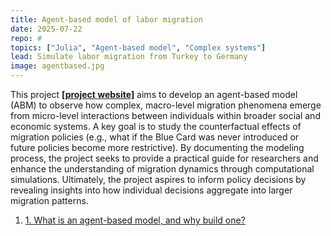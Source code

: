 ```yaml
---
title: Agent-based model of labor migration
date: 2025-07-22
repo: #
topics: ["Julia", "Agent-based model", "Complex systems"]
lead: Simulate labor migration from Turkey to Germany
image: agentbased.jpg
---
```


This project <a href="https://www.dezim-institut.de/projekte/projekt-detail/neue-ansaetze-zur-simulation-von-zuwanderungs-und-integrationsverlaeufen-0-04/" target="_blank"><strong><u>[project website]</u></strong></a> aims to develop an agent-based model (ABM) to observe how complex, macro-level migration phenomena emerge from micro-level interactions between individuals within broader social and economic systems. A key goal is to study the counterfactual effects of migration policies (e.g., what if the Blue Card was never introduced or future policies become more restrictive). By documenting the modeling process, the project seeks to provide a practical guide for researchers and enhance the understanding of migration dynamics through computational simulations. Ultimately, the project aspires to inform policy decisions by revealing insights into how individual decisions aggregate into larger migration patterns.


<ol>
  <li> <a data-sveltekit-preload-data="tap" href="https://docs.google.com/document/d/1ebGrqzxBTTnHfJWiHk4NQromHpRJ2GPjaq9jjcZy9AI/edit#heading=h.nz8ktk95g5kd">1. <U> What is an agent-based model, and why build one? </U>  </a>
 </li>
</ol>

<br></br>
